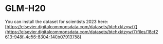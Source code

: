 # GLM-H20

You can install the dataset for scientists 2023 here: [https://elsevier.digitalcommonsdata.com/datasets/btchxktzyw/7](https://elsevier.digitalcommonsdata.com/datasets/btchxktzyw/7/files/18cf2613-948f-4c56-8304-140b07913758)
